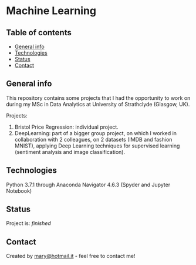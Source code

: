 # Machine Learning

## Table of contents
* [General info](#general-info)
* [Technologies](#technologies)
* [Status](#status)
* [Contact](#contact)

## General info
This repository contains some projects that I had the opportunity to work on during my MSc in Data Analytics at University of Strathclyde (Glasgow, UK).

Projects:
1. Bristol Price Regression: individual project.
2. DeepLearning: part of a bigger group project, on which I worked in collaboration with 2 colleagues, on 2 datasets (IMDB and fashion MNIST), applying Deep Learning techniques for supervised learning (sentiment analysis and image classification). 

## Technologies
Python 3.7.1 through Anaconda Navigator 4.6.3 (Spyder and Jupyter Notebook)

## Status
Project is: _finished_

## Contact
Created by mary@hotmail.it - feel free to contact me!
